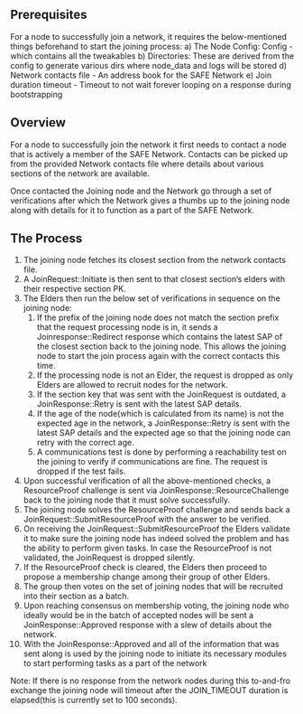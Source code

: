 ## Prerequisites
For a node to successfully join a network, it requires the below-mentioned things beforehand to start the joining process:
a) The Node Config: Config - which contains all the tweakables
b) Directories: These are derived from the config to generate various dirs where node_data and logs will be stored
d) Network contacts file - An address book for the SAFE Network
e) Join duration timeout - Timeout to not wait forever looping on a response during bootstrapping

## Overview
For a node to successfully join the network it first needs to contact a node that is actively a member of the SAFE Network. Contacts can be picked up from the provided Network contacts file where details about various sections of the network are available.

Once contacted the Joining node and the Network go through a set of verifications after which the Network gives a thumbs up to the joining node along with details for it to function as a part of the SAFE Network.

## The Process
1. The joining node fetches its closest section from the network contacts file.
2. A JoinRequest::Initiate is then sent to that closest section’s elders with their respective section PK.
3. The Elders then run the below set of verifications in sequence on the joining node:
   1. If the prefix of the joining node does not match the section prefix that the request processing node is in, it sends a Joinresponse::Redirect response which contains the latest SAP of the closest section back to the joining node. This allows the joining node to start the join process again with the correct contacts this time.
   2. If the processing node is not an Elder, the request is dropped as only Elders are allowed to recruit nodes for the network.
   3. If the section key that was sent with the JoinRequest is outdated, a JoinResponse::Retry is sent with the latest SAP details.
   4. If the age of the node(which is calculated from its name) is not the expected age in the network, a JoinResponse::Retry is sent with the latest SAP details and the expected age so that the joining node can retry with the correct age.
   5. A communications test is done by performing a reachability test on the joining to verify if communications are fine. The request is dropped if the test fails.
4. Upon successful verification of all the above-mentioned checks, a ResourceProof challenge is sent via JoinResponse::ResourceChallenge back to the joining node that it must solve successfully.
5. The joining node solves the ResourceProof challenge and sends back a JoinRequest::SubmitResourceProof with the answer to be verified.
6. On receiving the JoinRequest::SubmitResourceProof the Elders validate it to make sure the joining node has indeed solved the problem and has the ability to perform given tasks. In case the ResourceProof is not validated, the JoinRequest is dropped silently.
7. If the ResourceProof check is cleared, the Elders then proceed to propose a membership change among their group of other Elders.
8. The group then votes on the set of joining nodes that will be recruited into their section as a batch.
9. Upon reaching consensus on membership voting, the joining node who ideally would be in the batch of accepted nodes will be sent a JoinResponse::Approved response with a slew of details about the network.
10. With the JoinResponse::Approved and all of the information that was sent along is used by the joining node to initiate its necessary modules to start performing tasks as a part of the network

Note: If there is no response from the network nodes during this to-and-fro exchange the joining node will timeout after the JOIN_TIMEOUT duration is elapsed(this is currently set to 100 seconds).
